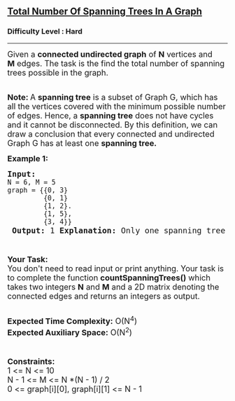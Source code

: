 <h2><a href="https://www.geeksforgeeks.org/problems/total-number-of-spanning-trees-in-a-graph/1?page=1&difficulty=Hard&status=unsolved&sortBy=submissions">Total Number Of Spanning Trees In A Graph</a></h2><h3>Difficulty Level : Hard</h3><hr><div class="problems_problem_content__Xm_eO"><p><span style="font-size: 18px;">Given a <strong>connected undirected graph</strong>&nbsp;of <strong>N</strong>&nbsp;</span><span style="font-size: 18px;">vertices</span><span style="font-size: 18px;">&nbsp;and </span><strong style="font-size: 18px;">M</strong><span style="font-size: 18px;">&nbsp;</span><span style="font-size: 18px;">edges</span><span style="font-size: 18px;">. The task is the find the total number of spanning trees possible in the graph.</span></p>
<p><span style="font-size: 18px;"><br><strong>Note:&nbsp;</strong>A&nbsp;<strong>spanning tree</strong>&nbsp;is a subset of Graph G, which has all the vertices covered with the minimum possible number of edges. Hence, a&nbsp;<strong>spanning tree</strong>&nbsp;does not have cycles and it cannot be disconnected. By this definition, we can draw a conclusion that every connected and undirected Graph G has at least one&nbsp;<strong>spanning tree.</strong></span></p>
<p><span style="font-size: 18px;"><strong>Example 1:</strong></span></p>
<pre><span style="font-size: 18px;"><strong>Input:</strong>
<code>N = 6, M = 5
graph = {{0, 3}
         {0, 1}
         {1, 2}.
         {1, 5},
         {3, 4}}</code> <strong>Output: </strong>1 <strong>Explanation:</strong> Only one spanning tree is possible,i.e. the graph itself. {{0, 1}, &nbsp;{0, 3}, &nbsp;{1, 2}, &nbsp;{1, 5}, &nbsp;{3, 4}} </span></pre>
<p>&nbsp;</p>
<p><span style="font-size: 18px;"><strong>Your Task:&nbsp;&nbsp;</strong><br>You don't need to read input or print anything. Your task is to complete the function <strong>countSpanningTrees</strong><strong>()</strong>&nbsp;which takes two integers&nbsp;<strong>N</strong>&nbsp;and&nbsp;<strong>M</strong>&nbsp;and a 2D matrix denoting the connected edges and returns an integers as output.</span><br>&nbsp;</p>
<p><span style="font-size: 18px;"><strong>Expected Time Complexity:</strong> O(N<sup>4</sup>)<br><strong>Expected Auxiliary Space:</strong> O(N<sup>2</sup>)</span></p>
<p>&nbsp;</p>
<p><span style="font-size: 18px;"><strong>Constraints:</strong><br>1 &lt;= N &lt;= 10<br>N - 1 &lt;= M&nbsp;&lt;= N *(N - 1) / 2<br>0 &lt;= graph[i][0], graph[i][1] &lt;= N - 1</span></p></div>